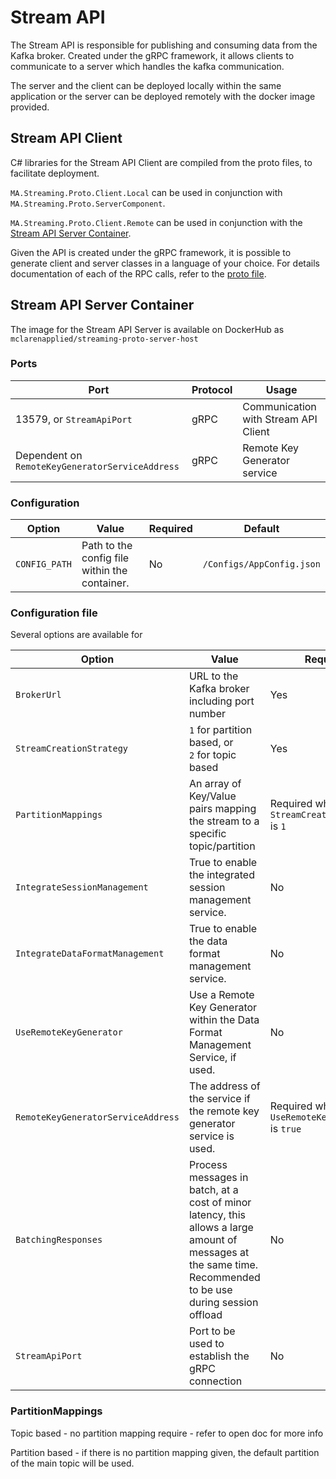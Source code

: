 # Stream API

The Stream API is responsible for publishing and consuming data from the Kafka broker. Created under the gRPC framework,
it allows clients to communicate to a server which handles the kafka communication.

The server and the client can be deployed locally within the same application or the server can be deployed remotely 
with the docker image provided.

## Stream API Client

C# libraries for the Stream API Client are compiled from the proto files, to facilitate deployment.

`MA.Streaming.Proto.Client.Local` can be used in conjunction with `MA.Streaming.Proto.ServerComponent`. 

`MA.Streaming.Proto.Client.Remote` can be used in conjunction with the [Stream API Server Container](./#stream-api-server-container).

Given the API is created under the gRPC framework, it is possible to generate client and server classes in a language of
your choice. 
For details documentation of each of the RPC calls, refer to the [proto file]().

## Stream API Server Container

The image for the Stream API Server is available on DockerHub as `mclarenapplied/streaming-proto-server-host` 

### Ports
| Port                                            | Protocol | Usage                                |
|-------------------------------------------------|----------|--------------------------------------|
| 13579, or `StreamApiPort`                       | gRPC     | Communication with Stream API Client |  
| Dependent on `RemoteKeyGeneratorServiceAddress` | gRPC     | Remote Key Generator service         |

### Configuration
| Option        | Value                                         | Required | Default                   |
|---------------|-----------------------------------------------|----------|---------------------------|
| `CONFIG_PATH` | Path to the config file within the container. | No       | `/Configs/AppConfig.json` |

### Configuration file
Several options are available for 

| Option                             | Value                                                                                                                                                        | Required                                        | Default | DataType              |
|------------------------------------|--------------------------------------------------------------------------------------------------------------------------------------------------------------|-------------------------------------------------|---------|-----------------------|
| `BrokerUrl`                        | URL to the Kafka broker including port number                                                                                                                | Yes                                             |         | string                |
| `StreamCreationStrategy`           | `1` for partition based, or<br/> `2` for topic based                                                                                                         | Yes                                             |         | int                   |
| `PartitionMappings`                | An array of Key/Value pairs mapping the stream to a specific topic/partition                                                                                 | Required when `StreamCreationStrategy` is `1`   |         | array\[(string,int)\] |
| `IntegrateSessionManagement`       | True to enable the integrated session management service.                                                                                                    | No                                              | `true`  | bool                  |
| `IntegrateDataFormatManagement`    | True to enable the data format management service.                                                                                                           | No                                              | `true`  | bool                  |
| `UseRemoteKeyGenerator`            | Use a Remote Key Generator within the Data Format Management Service, if used.                                                                               | No                                              | `false` | bool                  |
| `RemoteKeyGeneratorServiceAddress` | The address of the service if the remote key generator service is used.                                                                                      | Required when `UseRemoteKeyGenerator` is `true` | `""`    | string                |
| `BatchingResponses`                | Process messages in batch, at a cost of minor latency, this allows a large amount of messages at the same time. Recommended to be use during session offload | No                                              | `false` | bool                  |
| `StreamApiPort`                    | Port to be used to establish the gRPC connection                                                                                                             | No                                              | `13579` | int                   |

### PartitionMappings

Topic based - no partition mapping require - refer to open doc for more info 

[//]: # (TODO: link to doc / reword)
Partition based - if there is no partition mapping given, the default partition of the main topic will be used.   


